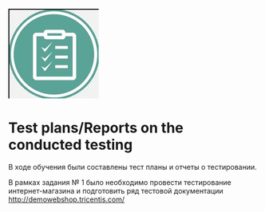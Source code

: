 ![Header](https://github.com/RomanRRC/Test-plans-Reports-on-the-conducted-testing/blob/main/Test%20plan.jpg)

# Test plans/Reports on the conducted testing 
В ходе обучения были составлены тест планы и отчеты о тестировании.

В рамках задания № 1 было необходимо провести тестирование интернет-магазина и подготовить ряд тестовой документации http://demowebshop.tricentis.com/
